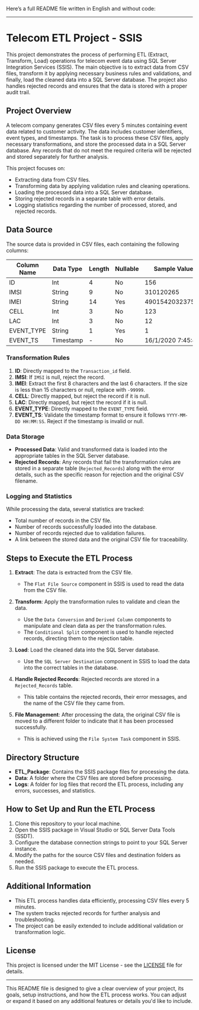Here’s a full README file written in English and without code:

---

# Telecom ETL Project - SSIS

This project demonstrates the process of performing ETL (Extract, Transform, Load) operations for telecom event data using SQL Server Integration Services (SSIS). The main objective is to extract data from CSV files, transform it by applying necessary business rules and validations, and finally, load the cleaned data into a SQL Server database. The project also handles rejected records and ensures that the data is stored with a proper audit trail.

## Project Overview

A telecom company generates CSV files every 5 minutes containing event data related to customer activity. The data includes customer identifiers, event types, and timestamps. The task is to process these CSV files, apply necessary transformations, and store the processed data in a SQL Server database. Any records that do not meet the required criteria will be rejected and stored separately for further analysis.

This project focuses on:
- Extracting data from CSV files.
- Transforming data by applying validation rules and cleaning operations.
- Loading the processed data into a SQL Server database.
- Storing rejected records in a separate table with error details.
- Logging statistics regarding the number of processed, stored, and rejected records.

## Data Source

The source data is provided in CSV files, each containing the following columns:

| Column Name  | Data Type | Length | Nullable | Sample Value             |
|--------------|-----------|--------|----------|--------------------------|
| ID           | Int       | 4      | No       | 156                      |
| IMSI         | String    | 9      | No       | 310120265                |
| IMEI         | String    | 14     | Yes      | 490154203237518         |
| CELL         | Int       | 3      | No       | 123                      |
| LAC          | Int       | 3      | No       | 12                       |
| EVENT_TYPE   | String    | 1      | Yes      | 1                        |
| EVENT_TS     | Timestamp | -      | No       | 16/1/2020 7:45:43        |

### Transformation Rules

1. **ID**: Directly mapped to the `Transaction_id` field.
2. **IMSI**: If `IMSI` is null, reject the record.
3. **IMEI**: Extract the first 8 characters and the last 6 characters. If the size is less than 15 characters or null, replace with `-99999`.
4. **CELL**: Directly mapped, but reject the record if it is null.
5. **LAC**: Directly mapped, but reject the record if it is null.
6. **EVENT_TYPE**: Directly mapped to the `EVENT_TYPE` field.
7. **EVENT_TS**: Validate the timestamp format to ensure it follows `YYYY-MM-DD HH:MM:SS`. Reject if the timestamp is invalid or null.

### Data Storage

- **Processed Data**: Valid and transformed data is loaded into the appropriate tables in the SQL Server database.
- **Rejected Records**: Any records that fail the transformation rules are stored in a separate table (`Rejected_Records`) along with the error details, such as the specific reason for rejection and the original CSV filename.

### Logging and Statistics

While processing the data, several statistics are tracked:
- Total number of records in the CSV file.
- Number of records successfully loaded into the database.
- Number of records rejected due to validation failures.
- A link between the stored data and the original CSV file for traceability.

## Steps to Execute the ETL Process

1. **Extract**: The data is extracted from the CSV file.
   - The `Flat File Source` component in SSIS is used to read the data from the CSV file.

2. **Transform**: Apply the transformation rules to validate and clean the data.
   - Use the `Data Conversion` and `Derived Column` components to manipulate and clean data as per the transformation rules.
   - The `Conditional Split` component is used to handle rejected records, directing them to the rejection table.

3. **Load**: Load the cleaned data into the SQL Server database.
   - Use the `SQL Server Destination` component in SSIS to load the data into the correct tables in the database.
   
4. **Handle Rejected Records**: Rejected records are stored in a `Rejected_Records` table.
   - This table contains the rejected records, their error messages, and the name of the CSV file they came from.

5. **File Management**: After processing the data, the original CSV file is moved to a different folder to indicate that it has been processed successfully.
   - This is achieved using the `File System Task` component in SSIS.

## Directory Structure

- **ETL_Package**: Contains the SSIS package files for processing the data.
- **Data**: A folder where the CSV files are stored before processing.
- **Logs**: A folder for log files that record the ETL process, including any errors, successes, and statistics.

## How to Set Up and Run the ETL Process

1. Clone this repository to your local machine.
2. Open the SSIS package in Visual Studio or SQL Server Data Tools (SSDT).
3. Configure the database connection strings to point to your SQL Server instance.
4. Modify the paths for the source CSV files and destination folders as needed.
5. Run the SSIS package to execute the ETL process.

## Additional Information

- This ETL process handles data efficiently, processing CSV files every 5 minutes.
- The system tracks rejected records for further analysis and troubleshooting.
- The project can be easily extended to include additional validation or transformation logic.

## License

This project is licensed under the MIT License - see the [LICENSE](LICENSE) file for details.

---

This README file is designed to give a clear overview of your project, its goals, setup instructions, and how the ETL process works. You can adjust or expand it based on any additional features or details you'd like to include.
